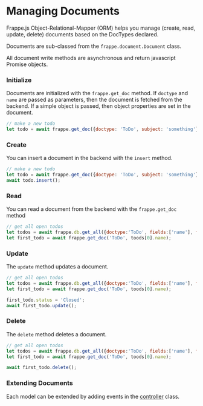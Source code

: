 # Managing Documents

Frappe.js Object-Relational-Mapper (ORM) helps you manage (create, read, update, delete) documents based on the DocTypes declared.

Documents are sub-classed from the `frappe.document.Document` class.

All document write methods are asynchronous and return javascript Promise objects.

### Initialize

Documents are initialized with the `frappe.get_doc` method. If `doctype` and `name` are passed as parameters, then the document is fetched from the backend. If a simple object is passed, then object properties are set in the document.

```js
// make a new todo
let todo = await frappe.get_doc({doctype: 'ToDo', subject: 'something'});
```

### Create

You can insert a document in the backend with the `insert` method.

```js
// make a new todo
let todo = await frappe.get_doc({doctype: 'ToDo', subject: 'something'});
await todo.insert();
```

### Read

You can read a document from the backend with the `frappe.get_doc` method

```js
// get all open todos
let todos = await frappe.db.get_all({doctype:'ToDo', fields:['name'], filters: {status: "Open"});
let first_todo = await frappe.get_doc('ToDo', toods[0].name);
```

### Update

The `update` method updates a document.

```js
// get all open todos
let todos = await frappe.db.get_all({doctype:'ToDo', fields:['name'], filters: {status: "Open"});
let first_todo = await frappe.get_doc('ToDo', toods[0].name);

first_todo.status = 'Closed';
await first_todo.update();
```

### Delete

The `delete` method deletes a document.

```js
// get all open todos
let todos = await frappe.db.get_all({doctype:'ToDo', fields:['name'], filters: {status: "Open"});
let first_todo = await frappe.get_doc('ToDo', toods[0].name);

await first_todo.delete();
```

### Extending Documents

Each model can be extended by adding events in the [controller](controllers.md) class.